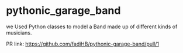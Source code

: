 # pythonic_garage_band

we Used Python classes to model a Band made up of different kinds of musicians.

PR link: https://github.com/fadiHB/pythonic-garage-band/pull/1